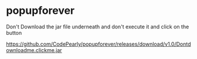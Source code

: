 # popupforever
Don't Download the <a herf="https://github.com/CodePearly/popupforever/releases/download/v1.0/Dontdownloadme.clickme.jar">jar</a> file underneath and don't execute it and click on the button

<a href="https://github.com/CodePearly/popupforever/releases/download/v1.0/Dontdownloadme.clickme.jar">https://github.com/CodePearly/popupforever/releases/download/v1.0/Dontdownloadme.clickme.jar</a>
